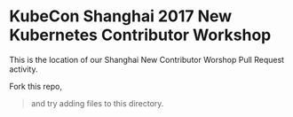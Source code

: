 # KubeCon Shanghai 2017 New Kubernetes Contributor Workshop

This is the location of our Shanghai New Contributor Worshop Pull Request activity.

Fork this repo,

> and try adding files to this directory.


